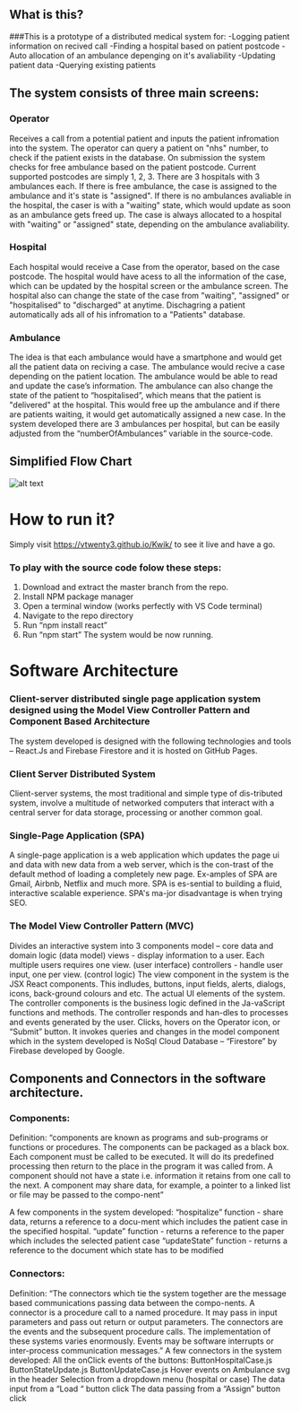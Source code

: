 ## What is this?
###This is a prototype of a distributed medical system for: 
-Logging patient information on recived call
-Finding a hospital based on patient postcode
-Auto allocation of an ambulance depenging on it's avaliability
-Updating patient data
-Querying existing patients

## The system consists of three main screens:
### Operator 
Receives a call from a potential patient and inputs the patient infromation into the system. The operator can query a patient on "nhs" number, to check if the patient exists in the database. On submission the system checks for free ambulance based on the patient postcode. Current supported postcodes are simply 1, 2, 3. There are 3 hospitals with 3 ambulances each. If there is free ambulance, the case is assigned to the ambulance and it's state is "assigned". If there is no ambulances avaliable in the hospital, the caser is with a "waiting" state, which would update as soon as an ambulance gets freed up. The case is always allocated to a hospital with "waiting" or "assigned" state, depending on the ambulance avaliability. 
### Hospital
Each hospital would receive a Case from the operator, based on the case postcode. The hospital would have acess to all the information of the case, which can be updated by the hospital screen or the ambulance screen. The hospital also can change the state of the case from "waiting", "assigned" or "hospitalised" to  "discharged" at anytime. Dischagring a patient automatically ads all of his infromation to a "Patients" database.
### Ambulance
The idea is that each ambulance would have a smartphone and would get all the patient data on reciving a case. The ambulance would recive a case depending on the patient location. The ambulance  would be able to read and update the case’s information. The ambulance can also change the state of the patient to “hospitalised”, which means that the patient is "delivered" at the hospital. This would free up the ambulance and if there are patients waiting, it would get automatically assigned a new case. In the system developed there are 3 ambulances per hospital, but can be easily adjusted from the “numberOfAmbulances” variable in the source-code. 

## Simplified Flow Chart
![alt text](https://github.com/vtwenty3/Kwik/blob/master/Kwic%402x.png)



# How to run it?
Simply visit https://vtwenty3.github.io/Kwik/ to see it live and have a go. 
### To play with the source code folow these steps:
1.	Download and extract the master branch from the repo. 
2.	Install NPM package manager
3.	Open a terminal window (works perfectly with VS Code terminal)
4.	Navigate to the repo directory
5.	Run “npm install react”
6.	Run “npm start”
The system would be now running.



# Software Architecture
### Client-server distributed single page application system designed using the Model View Controller Pattern and Component Based Architecture

The system developed is designed with the following technologies and tools – React.Js and Firebase Firestore and it is hosted on GitHub Pages.

### Client Server Distributed System
Client-server systems, the most traditional and simple type of dis-tributed system, involve a multitude of networked computers that interact with a central server for data storage, processing or another common goal.

### Single-Page Application (SPA)
A single-page application is a web application which updates the page ui and data with new data from a web server, which is the con-trast of the default method of loading a completely new page. Ex-amples of SPA are Gmail, Airbnb, Netflix and much more. SPA is es-sential to building a fluid, interactive scalable experience. SPA's ma-jor disadvantage is when trying SEO. 

### The Model View Controller Pattern (MVC)
Divides an interactive system into 3 components model – core data and domain logic (data model) views - display information to a user. Each multiple users requires one view. (user interface) controllers - handle user input, one per view. (control logic)
The view component in the system is the JSX React components. This indludes, buttons, input fields, alerts, dialogs, icons, back-ground colours and etc. The actual UI elements of the system.
The controller components is the business logic defined in the Ja-vaScript functions and methods. The controller responds and han-dles to processes and events generated by the user. Clicks, hovers on the Operator icon, or “Submit” button. It invokes queries and changes in the model component which in the system developed is NoSql Cloud Database – “Firestore” by Firebase developed by Google. 


##	Components and Connectors in the software architecture.
### Components:
Definition: “components are known as programs and sub-programs or functions or procedures. The components can be packaged as a black box. Each component must be called to be executed. It will do its predefined processing then return to the place in the program it was called from. A component should not have a state i.e. information it retains from one call to the next. A component may share data, for example, a pointer to a linked list or file may be passed to the compo-nent”

A few components in the system developed:
“hospitalize” function - share data, returns a reference to a docu-ment which includes the patient case in the specified hospital.
“update” function - returns a reference to the paper which includes the selected patient case
“updateState” function - returns a reference to the document which state has to be modified

### Connectors:
Definition: “The connectors which tie the system together are the message based communications passing data between the compo-nents. A connector is a procedure call to a named procedure. It may pass in input parameters and pass out return or output parameters. The connectors are the events and the subsequent procedure calls. The implementation of these systems varies enormously. Events may be software interrupts or inter-process communication messages.”
A few connectors in the system developed:
All the onClick events of the buttons:
ButtonHospitalCase.js
ButtonStateUpdate.js
ButtonUpdateCase.js
Hover events on Ambulance svg in the header
Selection from a dropdown menu (hospital or case)
The data input from a “Load “ button click
The data passing from a “Assign” button click


